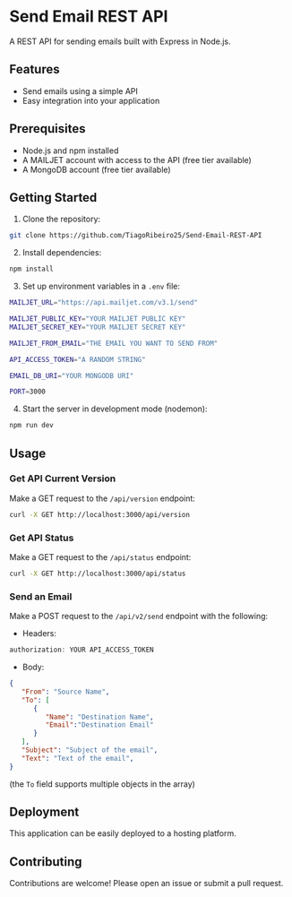 # Send Email REST API

A REST API for sending emails built with Express in Node.js.

## Features

- Send emails using a simple API
- Easy integration into your application

## Prerequisites

- Node.js and npm installed
- A MAILJET account with access to the API (free tier available)
- A MongoDB account (free tier available)

## Getting Started

1. Clone the repository:

```bash
git clone https://github.com/TiagoRibeiro25/Send-Email-REST-API
```

2. Install dependencies:

```bash
npm install
```

3. Set up environment variables in a `.env` file:

```bash
MAILJET_URL="https://api.mailjet.com/v3.1/send"

MAILJET_PUBLIC_KEY="YOUR MAILJET PUBLIC KEY"
MAILJET_SECRET_KEY="YOUR MAILJET SECRET KEY"

MAILJET_FROM_EMAIL="THE EMAIL YOU WANT TO SEND FROM"

API_ACCESS_TOKEN="A RANDOM STRING"

EMAIL_DB_URI="YOUR MONGODB URI"

PORT=3000
```

4. Start the server in development mode (nodemon):

```bash
npm run dev
```

## Usage

### Get API Current Version

Make a GET request to the `/api/version` endpoint:

```bash
curl -X GET http://localhost:3000/api/version
```

### Get API Status

Make a GET request to the `/api/status` endpoint:

```bash
curl -X GET http://localhost:3000/api/status
```

### Send an Email

Make a POST request to the `/api/v2/send` endpoint with the following:

- Headers:

```javascript
authorization: YOUR API_ACCESS_TOKEN
```

- Body:

```JSON
{
   "From": "Source Name",
   "To": [
      {
         "Name": "Destination Name",
         "Email":"Destination Email"
      }
   ],
   "Subject": "Subject of the email",
   "Text": "Text of the email",
}
```

(the `To` field supports multiple objects in the array)

## Deployment

This application can be easily deployed to a hosting platform.

## Contributing

Contributions are welcome! Please open an issue or submit a pull request.
